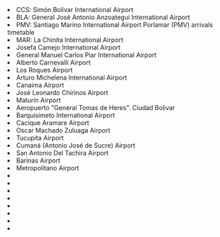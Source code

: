 <li>CCS: Simón Bolívar International Airport</li>
<li>BLA: General José Antonio Anzoategui International Airport</li>
<li>PMV: Santiago Marino International Airport Porlamar (PMV) arrivals timetable</li>
<li>MAR: La Chinita International Airport</li>
<li>Josefa Camejo International Airport</li>
<li>General Manuel Carlos Piar International Airport</li>
<li>Alberto Carnevalli Airport</li>
<li>Los Roques Airport</li>
<li>Arturo Michelena International Airport</li>
<li>Canaima Airport</li>
<li>José Leonardo Chirinos Airport</li>
<li>Maturín Airport</li>
<li>Aeropuerto "General Tomas de Heres". Ciudad Bolivar</li>

<li>Barquisimeto International Airport</li>
<li>Cacique Aramare Airport</li>
<li>Oscar Machado Zuluaga Airport</li>
<li>Tucupita Airport</li>
<li>Cumaná (Antonio José de Sucre) Airport</li>
<li>San Antonio Del Tachira Airport</li>
<li>Barinas Airport</li>
<li>Metropolitano Airport</li>
<li></li>
<li></li>
<li></li>
<li></li>
<li></li>
<li></li>
<li></li>
<li></li>
